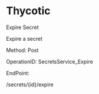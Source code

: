 #     Thycotic


Expire Secret

Expire a secret

Method: Post

OperationID: SecretsService_Expire

EndPoint:

/secrets/{id}/expire
